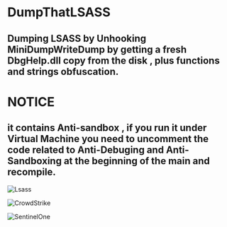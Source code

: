 # DumpThatLSASS
## Dumping LSASS by Unhooking MiniDumpWriteDump  by getting a fresh DbgHelp.dll copy from the disk , plus functions and strings obfuscation.  

# NOTICE  
## it contains Anti-sandbox , if you run it under Virtual Machine you need to uncomment the code related to Anti-Debuging and Anti-Sandboxing at the beginning of the main and recompile.


![Lsass](https://user-images.githubusercontent.com/110354855/192121039-8832ff4e-4d42-4015-a5c6-2b46bfbd7226.png)

![CrowdStrike](https://user-images.githubusercontent.com/110354855/192143266-3d00c3de-a288-47c2-9cac-0daa7f957309.png)


![SentinelOne](https://user-images.githubusercontent.com/110354855/192143287-7551a502-174c-4053-8a71-a227f94cdeba.png)
